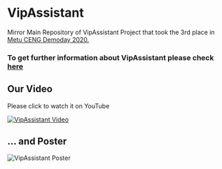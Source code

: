# VipAssistant
Mirror Main Repository of VipAssistant Project that took the 3rd place in [Metu CENG Demoday 2020.](http://senior.ceng.metu.edu.tr/2020)

### To get further information about VipAssistant please check [here](http://senior.ceng.metu.edu.tr/2020/vipassistant/)

## Our Video
Please click to watch it on YouTube

[![VipAssistant Video](https://img.youtube.com/vi/eQniK5_Tnbw/0.jpg)](http://www.youtube.com/watch?v=eQniK5_Tnbw)

## ... and Poster

![VipAssistant Poster](https://github.com/VipAssistant/VipAssistant/tree/master/visuals/vipassistant-poster.png)
